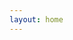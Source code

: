 ```yaml
---
layout: home
---
```



<PageIframe src="http://ued.fpi-inc.site/uview-ui/components/setting.html"></PageIframe>